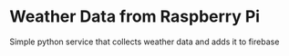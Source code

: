# Weather Data from Raspberry Pi

Simple python service that collects weather data and adds it to firebase